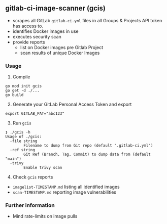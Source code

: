 ## gitlab-ci-image-scanner (gcis)
- scrapes all GitLab `gitlab-ci.yml` files in all Groups & Projects API token has access to.
- identifies Docker images in use
- executes security scan
- provide reports
  - list on Docker images pre Gitlab Project
  - scan results of unique Docker Images

### Usage
1. Compile
```
go mod init gcis
go get -d ./...
go build
```
2. Generate your GitLab Personal Access Token and export
```
export GITLAB_PAT="abc123"
```
3. Run `gcis`
```
❯ ./gcis -h
Usage of ./gcis:
  -file string
        Filename to dump from Git repo (default ".gitlab-ci.yml")
  -ref string
        Git Ref (Branch, Tag, Commit) to dump data from (default "main")
  -trivy
        Enable trivy scan
```
4. Check `gcis` reports
- `imagelist-TIMESTAMP.md` listing all identified images
- `scan-TIMESTAMP.md` reporting image vulnerabilities

### Further information
- Mind rate-limits on image pulls